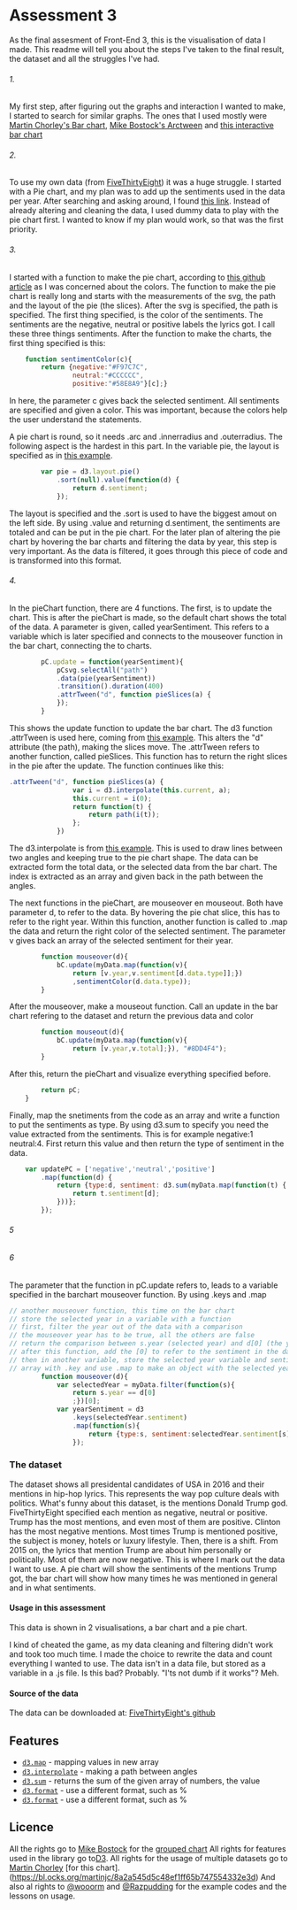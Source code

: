 # Assessment 3

As the final assesment of Front-End 3, this is the visualisation of data I made.
This readme will tell you about the steps I've taken to the final result, the dataset and all the struggles I've had.

###### 1. 
My first step, after figuring out the graphs and interaction I wanted to make, I started to search for similar graphs. The ones that I used mostly were [Martin Chorley's Bar chart](https://bl.ocks.org/martinjc/8a2a545d5c48ef1ff65b747554332e3d), [Mike Bostock's Arctween](http://bl.ocks.org/mbostock/5100636) and [this interactive bar chart](http://bl.ocks.org/jonahwilliams/2f16643b999ada7b1909)

###### 2. 
To use my own data (from [FiveThirtyEight](https://github.com/fivethirtyeight/data/blob/master/hip-hop-candidate-lyrics/genius_hip_hop_lyrics.csv)) it was a huge struggle. I started with a Pie chart, and my plan was to add up the sentiments used in the data per year. After searching and asking around, I found [this link](https://developer.mozilla.org/en-US/docs/Web/JavaScript/Reference/Global_Objects/Array/reduce). Instead of already altering and cleaning the data, I used dummy data to play with the pie chart first. I wanted to know if my plan would work, so that was the first priority.


###### 3.
I started with a function to make the pie chart, according to [this github article](https://github.com/valor-software/ng2-charts/issues/619) as I was concerned about the colors. The function to make the pie chart is really long and starts with the measurements of the svg, the path and the layout of the pie (the slices). After the svg is specified, the path is specified. The first thing specified, is the color of the sentiments. The sentiments are the negative, neutral or positive labels the lyrics got. I call these three things sentiments. After the function to make the charts, the first thing specified is this: 
```javascript
    function sentimentColor(c){ 
        return {negative:"#F97C7C",
                neutral:"#CCCCCC",
                positive:"#58E8A9"}[c];}
```
In here, the parameter c gives back the selected sentiment. All sentiments are specified and given a color. This was important, because the colors help the user understand the statements.

A pie chart is round, so it needs .arc and .innerradius and .outerradius. The following aspect is the hardest in this part. In the variable pie, the layout is specified as in [this example](https://bl.ocks.org/jiankuang/a591ff3331044f8c9a59764a1424bb07).
```javascript
        var pie = d3.layout.pie()
            .sort(null).value(function(d) { 
                return d.sentiment; 
            });
```
The layout is specified and the .sort is used to have the biggest amout on the left side. By using .value and returning d.sentiment, the sentiments are totaled and can be put in the pie chart. For the later plan of altering the pie chart by hovering the bar charts and filtering the data by year, this step is very important. As the data is filtered, it goes through this piece of code and is transformed into this format. 

###### 4.

In the pieChart function, there are 4 functions. The first, is to update the chart. This is after the pieChart is made, so the default chart shows the total of the data. A parameter is given, called yearSentiment. This refers to a variable which is later specified and connects to the mouseover function in the bar chart, connecting the to charts.
```javascript
        pC.update = function(yearSentiment){
            pCsvg.selectAll("path")
            .data(pie(yearSentiment))
            .transition().duration(400)
            .attrTween("d", function pieSlices(a) {
            });
        }   
```
This shows the update function to update the bar chart. The d3 function .attrTween is used here, coming from [this example](http://bl.ocks.org/mbostock/5100636).
This alters the "d" attribute (the path), making the slices move. The .attrTween refers to another function, called pieSlices. This function has to return the right slices in the pie after the update. The function continues like this:
```javascript
.attrTween("d", function pieSlices(a) {
                var i = d3.interpolate(this.current, a);
                this.current = i(0);
                return function(t) { 
                    return path(i(t));    
                };
            }) 
```
The d3.interpolate is from [this example](http://bl.ocks.org/mbostock/5100636). This is used to draw lines between two angles and keeping true to the pie chart shape. The data can be extracted form the total data, or the selected data from the bar chart. The index is extracted as an array and given back in the path between the angles.

The next functions in the pieChart, are mouseover en mouseout. Both have parameter d, to refer to the data. By hovering the pie chat slice, this has to refer to the right year. Within this function, another function is called to .map the data and return the right color of the selected sentiment. The parameter v gives back an array of the selected sentiment for their year. 

```javascript
        function mouseover(d){
            bC.update(myData.map(function(v){ 
                return [v.year,v.sentiment[d.data.type]];})
                ,sentimentColor(d.data.type));
        }
```
After the mouseover, make a mouseout function. Call an update in the bar chart refering to the dataset and return the previous data and color
```javascript
        function mouseout(d){
            bC.update(myData.map(function(v){
                return [v.year,v.total];}), "#8DD4F4");
        }
```
After this, return the pieChart and visualize everything specified before.
```javascript
        return pC;
    }
```
Finally, map the snetiments from the code as an array and write a function to put the sentiments as type. By using d3.sum to specify you need the value extracted from the sentiments. This is for example negative:1 neutral:4. First return this value and then return the type of sentiment in the data.
```javascript
    var updatePC = ['negative','neutral','positive']
        .map(function(d) { 
            return {type:d, sentiment: d3.sum(myData.map(function(t) { 
                return t.sentiment[d];
            }))};
        });  
```
###### 5



###### 6

The parameter that the function in pC.update refers to, leads to a variable specified in the barchart mouseover function. By using .keys and .map 
```javascript
// another mouseover function, this time on the bar chart 
// store the selected year in a variable with a function
// first, filter the year out of the data with a comparison
// the mouseover year has to be true, all the others are false
// return the comparison between s.year (selected year) and d[0] (the years)  
// after this function, add the [0] to refer to the sentiment in the data
// then in another variable, store the selected year variable and sentiment in a new
// array with .key and use .map to make an object with the selected year and sentiment
        function mouseover(d){ 
            var selectedYear = myData.filter(function(s){ 
                return s.year == d[0]
                ;})[0];
            var yearSentiment = d3
                .keys(selectedYear.sentiment)
                .map(function(s){ 
                    return {type:s, sentiment:selectedYear.sentiment[s]};
                });
```

### The dataset

The dataset shows all presidental candidates of USA in 2016 and their mentions in hip-hop lyrics. This represents the way pop culture deals with politics. What's funny about this dataset, is the mentions Donald Trump god. FiveThirtyEight specified each mention as negative, neutral or positive. Trump has the most mentions, and even most of them are positive. Clinton has the most negative mentions. Most times Trump is mentioned positive, the subject is money, hotels or luxury lifestyle. Then, there is a shift. From 2015 on, the lyrics that mention Trump are about him personally or politically. Most of them are now negative. This is where I mark out the data I want to use. A pie chart will show the sentiments of the mentions Trump got, the bar chart will show how many times he was mentioned in general and in what sentiments.

#### Usage in this assessment

This data is shown in 2 visualisations, a bar chart and a pie chart.  

I kind of cheated the game, as my data cleaning and filtering didn't work and took too much time. I made the choice to rewrite the data and count everything I wanted to use. The data isn't in a data file, but stored as a variable in a .js file. Is this bad? Probably. "I'ts not dumb if it works"? Meh.

#### Source of the data

The data can be downloaded at: [FiveThirtyEight's github](https://github.com/fivethirtyeight/data/blob/master/hip-hop-candidate-lyrics/genius_hip_hop_lyrics.csv)


 ## Features

* [`d3.map`](https://github.com/d3/d3-collection/blob/master/README.md#map) - mapping values in new array
* [`d3.interpolate`](https://github.com/d3/d3-interpolate) - making a path between angles
* [`d3.sum`](https://github.com/d3/d3-array#statistics) - returns the sum of the given array of numbers, the value
* [`d3.format`](https://github.com/d3/d3-format) - use a different format, such as %
* [`d3.format`](https://github.com/d3/d3-format) - use a different format, such as %


## Licence 

All the rights go to [Mike Bostock](https://b.locks.org/mbostock) for the [grouped chart](https://bl.ocks.org/mbostock/3887051) 
All rights for features used in the library go to[D3](https://d3js.org/). 
All rights for the usage of multiple datasets go to [Martin Chorley](https://bl.ocks.org/martinjc) [for this chart].(https://bl.ocks.org/martinjc/8a2a545d5c48ef1ff65b747554332e3d)
And also al rights to [@wooorm](https://github.com/wooorm) and [@Razpudding](https://github.com/Razpudding) for the example codes and the lessons on usage.